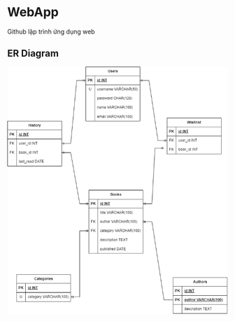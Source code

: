 # WebApp

Github lập trình ứng dụng web

## ER Diagram
![alt](https://raw.githubusercontent.com/3V2T/WebApp/main/ERD.png)